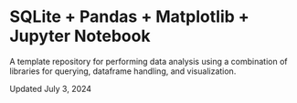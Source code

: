 # SQLite + Pandas + Matplotlib + Jupyter Notebook

A template repository for performing data analysis using a combination of libraries for querying, dataframe handling, and visualization.

Updated July 3, 2024
